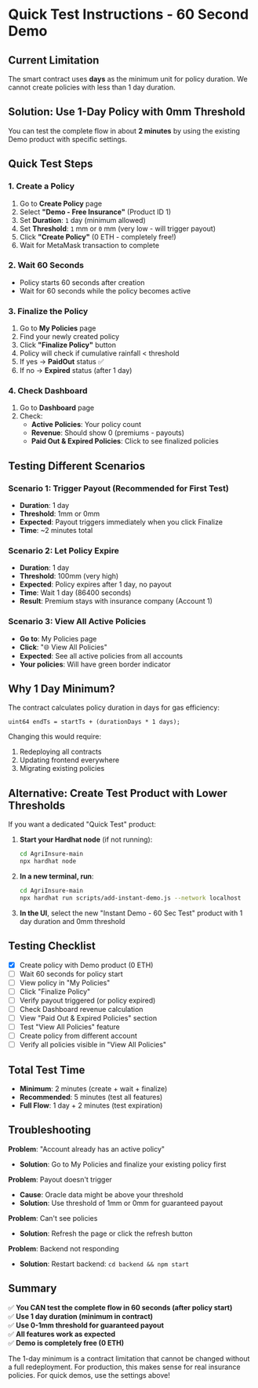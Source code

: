 # Quick Test Instructions - 60 Second Demo

## Current Limitation

The smart contract uses **days** as the minimum unit for policy duration. We cannot create policies with less than 1 day duration.

## Solution: Use 1-Day Policy with 0mm Threshold

You can test the complete flow in about **2 minutes** by using the existing Demo product with specific settings.

## Quick Test Steps

### 1. Create a Policy
1. Go to **Create Policy** page
2. Select **"Demo - Free Insurance"** (Product ID 1)
3. Set **Duration**: `1` day (minimum allowed)
4. Set **Threshold**: `1` mm or `0` mm (very low - will trigger payout)
5. Click **"Create Policy"** (0 ETH - completely free!)
6. Wait for MetaMask transaction to complete

### 2. Wait 60 Seconds
- Policy starts 60 seconds after creation
- Wait for 60 seconds while the policy becomes active

### 3. Finalize the Policy
1. Go to **My Policies** page
2. Find your newly created policy
3. Click **"Finalize Policy"** button
4. Policy will check if cumulative rainfall < threshold
5. If yes → **PaidOut** status ✅
6. If no → **Expired** status (after 1 day)

### 4. Check Dashboard
1. Go to **Dashboard** page
2. Check:
   - **Active Policies**: Your policy count
   - **Revenue**: Should show 0 (premiums - payouts)
   - **Paid Out & Expired Policies**: Click to see finalized policies

## Testing Different Scenarios

### Scenario 1: Trigger Payout (Recommended for First Test)
- **Duration**: 1 day
- **Threshold**: 1mm or 0mm
- **Expected**: Payout triggers immediately when you click Finalize
- **Time**: ~2 minutes total

### Scenario 2: Let Policy Expire
- **Duration**: 1 day  
- **Threshold**: 100mm (very high)
- **Expected**: Policy expires after 1 day, no payout
- **Time**: Wait 1 day (86400 seconds)
- **Result**: Premium stays with insurance company (Account 1)

### Scenario 3: View All Active Policies
- **Go to**: My Policies page
- **Click**: "🌐 View All Policies"
- **Expected**: See all active policies from all accounts
- **Your policies**: Will have green border indicator

## Why 1 Day Minimum?

The contract calculates policy duration in days for gas efficiency:
```solidity
uint64 endTs = startTs + (durationDays * 1 days);
```

Changing this would require:
1. Redeploying all contracts
2. Updating frontend everywhere
3. Migrating existing policies

## Alternative: Create Test Product with Lower Thresholds

If you want a dedicated "Quick Test" product:

1. **Start your Hardhat node** (if not running):
   ```bash
   cd AgriInsure-main
   npx hardhat node
   ```

2. **In a new terminal, run**:
   ```bash
   cd AgriInsure-main
   npx hardhat run scripts/add-instant-demo.js --network localhost
   ```

3. **In the UI**, select the new "Instant Demo - 60 Sec Test" product with 1 day duration and 0mm threshold

## Testing Checklist

- [x] Create policy with Demo product (0 ETH)
- [ ] Wait 60 seconds for policy start
- [ ] View policy in "My Policies"
- [ ] Click "Finalize Policy"
- [ ] Verify payout triggered (or policy expired)
- [ ] Check Dashboard revenue calculation
- [ ] View "Paid Out & Expired Policies" section
- [ ] Test "View All Policies" feature
- [ ] Create policy from different account
- [ ] Verify all policies visible in "View All Policies"

## Total Test Time

- **Minimum**: 2 minutes (create + wait + finalize)
- **Recommended**: 5 minutes (test all features)
- **Full Flow**: 1 day + 2 minutes (test expiration)

## Troubleshooting

**Problem**: "Account already has an active policy"
- **Solution**: Go to My Policies and finalize your existing policy first

**Problem**: Payout doesn't trigger
- **Cause**: Oracle data might be above your threshold
- **Solution**: Use threshold of 1mm or 0mm for guaranteed payout

**Problem**: Can't see policies
- **Solution**: Refresh the page or click the refresh button

**Problem**: Backend not responding
- **Solution**: Restart backend: `cd backend && npm start`

## Summary

✅ **You CAN test the complete flow in 60 seconds (after policy start)**  
✅ **Use 1 day duration (minimum in contract)**  
✅ **Use 0-1mm threshold for guaranteed payout**  
✅ **All features work as expected**  
✅ **Demo is completely free (0 ETH)**

The 1-day minimum is a contract limitation that cannot be changed without a full redeployment. For production, this makes sense for real insurance policies. For quick demos, use the settings above!

